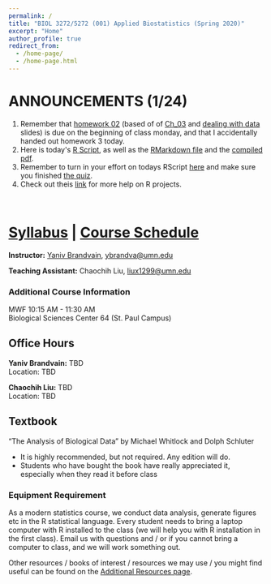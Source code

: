 ```yaml
---
permalink: /
title: "BIOL 3272/5272 (001) Applied Biostatistics (Spring 2020)"
excerpt: "Home"
author_profile: true
redirect_from:
  - /home-page/
  - /home-page.html
---
```


<!-- This is the front page (home page) of the website -->

# ANNOUNCEMENTS (1/24)


1. Remember that [homework 02]() (based of of [Ch_03](https://drive.google.com/uc?export=download&id=0Bze1RelLJCQRdUNoYjRxQWVSTGVjMk9oTWhlUXB4NnhQMjdV) and [dealing with data](https://drive.google.com/uc?export=download&id=1Jc2R21KqvKaZjbl3j-V0X89e-Iy-aK87) slides) is due on the beginning of class monday, and that I accidentally handed out homework 3 today.   
2. Here is today's [R Script](https://drive.google.com/open?id=1bIn1rpjLAQVH7AXphIE6vXrx4WdyLCJJ), as well as the [RMarkdown file](https://drive.google.com/open?id=1Qlj63Ho5y0JsZjLJepHGDCdNs6JMNDbx) and the [compiled pdf](https://drive.google.com/open?id=1ccT2qz9AJmmO26-bAuZFY7GSp1_T7V2d).  
3. Remember to turn in your effort on todays RScript [here](https://canvas.umn.edu/courses/151855/assignments/994090) and make sure you finished [the quiz](https://canvas.umn.edu/courses/151855/quizzes/235700).  
4. Check out theis [link](https://martinctc.github.io/blog/rstudio-projects-and-working-directories-a-beginner's-guide/) for more help on R projects.  

<p>&nbsp;</p>

# [Syllabus](https://biol3272-5272.github.io/biostats2020/syllabus/) | [Course Schedule](https://biol3272-5272.github.io/biostats2020/schedule/)

**Instructor:** [Yaniv Brandvain](https://cbs.umn.edu/contacts/yaniv-brandvain), ybrandva@umn.edu

**Teaching Assistant:** Chaochih Liu, liux1299@umn.edu

### Additional Course Information

MWF 10:15 AM - 11:30 AM<br/>
Biological Sciences Center 64 (St. Paul Campus)

## Office Hours

**Yaniv Brandvain:** TBD<br/>
Location: TBD

**Chaochih Liu:** TBD<br/>
Location: TBD
<!-- Fridays 9:45 am-10:15 am and 11:30 am-12:00 pm<br/>
Location: BioSci Ctr 64 (same room as the class) -->

## Textbook

“The Analysis of Biological Data” by Michael Whitlock and Dolph Schluter

- It is highly recommended, but not required. Any edition will do.
- Students who have bought the book have really appreciated it, especially when they read it before class

### Equipment Requirement

As a modern statistics course, we conduct data analysis, generate figures etc in the R statistical language. Every student needs to bring a laptop computer with R installed to the class (we will help you with R installation in the first class). Email us with questions and / or if you cannot bring a computer to class, and we will work something out.

Other resources / books of interest / resources we may use / you might find useful can be found on the [Additional Resources page](https://biol3272-5272.github.io/biostats2020/resources/).
